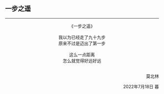 ## 一步之遥
***
<center>
《一步之遥》<br>
<br>
我以为已经走了九十九步<br>
原来不过是迈出了第一步<br>
<br>
这么一点距离<br>
怎么就觉得好远好远<br>
</center>
<br>
<p align="right">莫北林</p>
<p align="right">2022年7月18日 暮</p>
